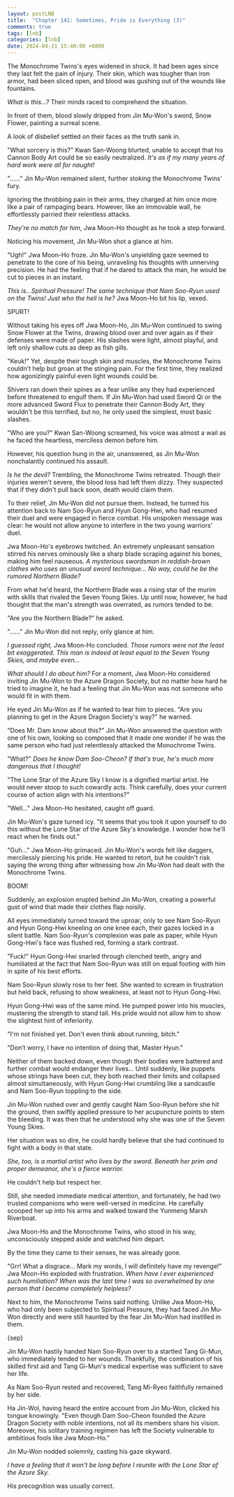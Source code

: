 ```yaml
---
layout: postLNB
title:  "Chapter 141: Sometimes, Pride is Everything (3)"
comments: true
tags: [lnb]
categories: [lnb]
date: 2024-04-21 15:40:00 +0800
---
```


The Monochrome Twins's eyes widened in shock. It had been ages since they last felt the pain of injury. Their skin, which was tougher than iron armor, had been sliced open, and blood was gushing out of the wounds like fountains. 

*What is this...?* Their minds raced to comprehend the situation. 

In front of them, blood slowly dripped from Jin Mu-Won's sword, Snow Flower, painting a surreal scene.

A look of disbelief settled on their faces as the truth sank in.

"What sorcery is this?" Kwan San-Woong blurted, unable to accept that his Cannon Body Art could be so easily neutralized. *It's as if my many years of hard work were all for naught!*

"……" Jin Mu-Won remained silent, further stoking the Monochrome Twins' fury.

Ignoring the throbbing pain in their arms, they charged at him once more like a pair of rampaging bears. However, like an immovable wall, he effortlessly parried their relentless attacks.

*They're no match for him*, Jwa Moon-Ho thought as he took a step forward.

Noticing his movement, Jin Mu-Won shot a glance at him.

"Ugh!" Jwa Moon-Ho froze. Jin Mu-Won's unyielding gaze seemed to penetrate to the core of his being, unraveling his thoughts with unnerving precision. He had the feeling that if he dared to attack the man, he would be cut to pieces in an instant.

*This is…Spiritual Pressure! The same technique that Nam Soo-Ryun used on the Twins! Just who the hell is he?* Jwa Moon-Ho bit his lip, vexed.

SPURT!

Without taking his eyes off Jwa Moon-Ho, Jin Mu-Won continued to swing Snow Flower at the Twins, drawing blood over and over again as if their defenses were made of paper. His slashes were light, almost playful, and left only shallow cuts as deep as fish gills.

"Keuk!" Yet, despite their tough skin and muscles, the Monochrome Twins couldn't help but groan at the stinging pain. For the first time, they realized how agonizingly painful even light wounds could be.

Shivers ran down their spines as a fear unlike any they had experienced before threatened to engulf them. If Jin Mu-Won had used Sword Qi or the more advanced Sword Flux to penetrate their Cannon Body Art, they wouldn't be this terrified, but no, he only used the simplest, most basic slashes.

"Who are you?" Kwan San-Woong screamed, his voice was almost a wail as he faced the heartless, merciless demon before him. 

However, his question hung in the air, unanswered, as Jin Mu-Won nonchalantly continued his assault.

*Is he the devil?* Trembling, the Monochrome Twins retreated. Though their injuries weren't severe, the blood loss had left them dizzy. They suspected that if they didn't pull back soon, death would claim them.

To their relief, Jin Mu-Won did not pursue them. Instead, he turned his attention back to Nam Soo-Ryun and Hyun Gong-Hwi, who had resumed their duel and were engaged in fierce combat. His unspoken message was clear: he would not allow anyone to interfere in the two young warriors' duel.

Jwa Moon-Ho's eyebrows twitched. An extremely unpleasant sensation stirred his nerves ominously like a sharp blade scraping against his bones, making him feel nauseous. *A mysterious swordsman in reddish-brown clothes who uses an unusual sword technique… No way, could he be the rumored Northern Blade?*

From what he'd heard, the Northern Blade was a rising star of the murim with skills that rivaled the Seven Young Skies. Up until now, however, he had thought that the man's strength was overrated, as rumors tended to be.

"Are you the Northern Blade?" he asked.

"……" Jin Mu-Won did not reply, only glance at him.

*I guessed right,* Jwa Moon-Ho concluded. *Those rumors were not the least bit exaggerated. This man is indeed at least equal to the Seven Young Skies, and maybe even…*

*What should I do about him?* For a moment, Jwa Moon-Ho considered inviting Jin Mu-Won to the Azure Dragon Society, but no matter how hard he tried to imagine it, he had a feeling that Jin Mu-Won was not someone who would fit in with them.

He eyed Jin Mu-Won as if he wanted to tear him to pieces. "Are you planning to get in the Azure Dragon Society's way?" he warned.

"Does Mr. Dam know about this?" Jin Mu-Won answered the question with one of his own, looking so composed that it made one wonder if he was the same person who had just relentlessly attacked the Monochrome Twins.

"What?" *Does he know Dam Soo-Cheon? If that's true, he's much more dangerous that I thought!*

"The Lone Star of the Azure Sky I know is a dignified martial artist. He would never stoop to such cowardly acts. Think carefully, does your current course of action align with his intentions?"

"Well..." Jwa Moon-Ho hesitated, caught off guard. 

Jin Mu-Won's gaze turned icy. "It seems that you took it upon yourself to do this without the Lone Star of the Azure Sky's knowledge. I wonder how he'll react when he finds out."

"Guh..." Jwa Moon-Ho grimaced. Jin Mu-Won's words felt like daggers, mercilessly piercing his pride. He wanted to retort, but he couldn't risk saying the wrong thing after witnessing how Jin Mu-Won had dealt with the Monochrome Twins.

BOOM!

Suddenly, an explosion erupted behind Jin Mu-Won, creating a powerful gust of wind that made their clothes flap noisily.

All eyes immediately turned toward the uproar, only to see Nam Soo-Ryun and Hyun Gong-Hwi kneeling on one knee each, their gazes locked in a silent battle. Nam Soo-Ryun's complexion was pale as paper, while Hyun Gong-Hwi's face was flushed red, forming a stark contrast.

"Fuck!" Hyun Gong-Hwi snarled through clenched teeth, angry and humiliated at the fact that Nam Soo-Ryun was still on equal footing with him in spite of his best efforts.

Nam Soo-Ryun slowly rose to her feet. She wanted to scream in frustration but held back, refusing to show weakness, at least not to Hyun Gong-Hwi.

Hyun Gong-Hwi was of the same mind. He pumped power into his muscles, mustering the strength to stand tall. His pride would not allow him to show the slightest hint of inferiority.

"I'm not finished yet. Don't even think about running, bitch."

"Don’t worry, I have no intention of doing that, Master Hyun."

Neither of them backed down, even though their bodies were battered and further combat would endanger their lives… Until suddenly, like puppets whose strings have been cut, they both reached their limits and collapsed almost simultaneously, with Hyun Gong-Hwi crumbling like a sandcastle and Nam Soo-Ryun toppling to the side.

Jin Mu-Won rushed over and gently caught Nam Soo-Ryun before she hit the ground, then swiftly applied pressure to her acupuncture points to stem the bleeding. It was then that he understood why she was one of the Seven Young Skies.

Her situation was so dire, he could hardly believe that she had continued to fight with a body in that state.

*She, too, is a martial artist who lives by the sword. Beneath her prim and proper demeanor, she's a fierce warrior.*

He couldn't help but respect her.

Still, she needed immediate medical attention, and fortunately, he had two trusted companions who were well-versed in medicine. He carefully scooped her up into his arms and walked toward the Yunmeng Marsh Riverboat.

Jwa Moon-Ho and the Monochrome Twins, who stood in his way, unconsciously stepped aside and watched him depart.

By the time they came to their senses, he was already gone.

"Grr! What a disgrace... Mark my words, I will definitely have my revenge!" Jwa Moon-Ho exploded with frustration. *When have I ever experienced such humiliation? When was the last time I was so overwhelmed by one person that I became completely helpless?*

Next to him, the Monochrome Twins said nothing. Unlike Jwa Moon-Ho, who had only been subjected to Spiritual Pressure, they had faced Jin Mu-Won directly and were still haunted by the fear Jin Mu-Won had instilled in them.

{sep}

Jin Mu-Won hastily handed Nam Soo-Ryun over to a startled Tang Gi-Mun, who immediately tended to her wounds. Thankfully, the combination of his skilled first aid and Tang Gi-Mun's medical expertise was sufficient to save her life.

As Nam Soo-Ryun rested and recovered, Tang Mi-Ryeo faithfully remained by her side.

Ha Jin-Wol, having heard the entire account from Jin Mu-Won, clicked his tongue knowingly. "Even though Dam Soo-Cheon founded the Azure Dragon Society with noble intentions, not all its members share his vision. Moreover, his solitary training regimen has left the Society vulnerable to ambitious fools like Jwa Moon-Ho."

Jin Mu-Won nodded solemnly, casting his gaze skyward.

*I have a feeling that it won't be long before I reunite with the Lone Star of the Azure Sky.*

His precognition was usually correct.
